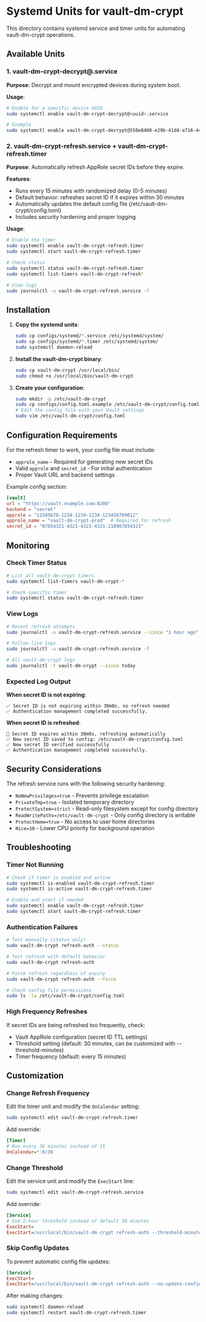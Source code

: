# Systemd Units for vault-dm-crypt

This directory contains systemd service and timer units for automating vault-dm-crypt operations.

## Available Units

### 1. vault-dm-crypt-decrypt@.service
**Purpose**: Decrypt and mount encrypted devices during system boot.

**Usage**:
```bash
# Enable for a specific device UUID
sudo systemctl enable vault-dm-crypt-decrypt@<uuid>.service

# Example
sudo systemctl enable vault-dm-crypt-decrypt@550e8400-e29b-41d4-a716-446655440000.service
```

### 2. vault-dm-crypt-refresh.service + vault-dm-crypt-refresh.timer
**Purpose**: Automatically refresh AppRole secret IDs before they expire.

**Features**:
- Runs every 15 minutes with randomized delay (0-5 minutes)
- Default behavior: refreshes secret ID if it expires within 30 minutes
- Automatically updates the default config file (/etc/vault-dm-crypt/config.toml)
- Includes security hardening and proper logging

**Usage**:
```bash
# Enable the timer
sudo systemctl enable vault-dm-crypt-refresh.timer
sudo systemctl start vault-dm-crypt-refresh.timer

# Check status
sudo systemctl status vault-dm-crypt-refresh.timer
sudo systemctl list-timers vault-dm-crypt-refresh*

# View logs
sudo journalctl -u vault-dm-crypt-refresh.service -f
```

## Installation

1. **Copy the systemd units**:
   ```bash
   sudo cp configs/systemd/*.service /etc/systemd/system/
   sudo cp configs/systemd/*.timer /etc/systemd/system/
   sudo systemctl daemon-reload
   ```

2. **Install the vault-dm-crypt binary**:
   ```bash
   sudo cp vault-dm-crypt /usr/local/bin/
   sudo chmod +x /usr/local/bin/vault-dm-crypt
   ```

3. **Create your configuration**:
   ```bash
   sudo mkdir -p /etc/vault-dm-crypt
   sudo cp configs/config.toml.example /etc/vault-dm-crypt/config.toml
   # Edit the config file with your Vault settings
   sudo vim /etc/vault-dm-crypt/config.toml
   ```

## Configuration Requirements

For the refresh timer to work, your config file must include:
- `approle_name` - Required for generating new secret IDs
- Valid `approle` and `secret_id` - For initial authentication
- Proper Vault URL and backend settings

Example config section:
```toml
[vault]
url = "https://vault.example.com:8200"
backend = "secret"
approle = "12345678-1234-1234-1234-123456789012"
approle_name = "vault-dm-crypt-prod"  # Required for refresh
secret_id = "87654321-4321-4321-4321-210987654321"
```

## Monitoring

### Check Timer Status
```bash
# List all vault-dm-crypt timers
sudo systemctl list-timers vault-dm-crypt-*

# Check specific timer
sudo systemctl status vault-dm-crypt-refresh.timer
```

### View Logs
```bash
# Recent refresh attempts
sudo journalctl -u vault-dm-crypt-refresh.service --since "1 hour ago"

# Follow live logs
sudo journalctl -u vault-dm-crypt-refresh.service -f

# All vault-dm-crypt logs
sudo journalctl -t vault-dm-crypt --since today
```

### Expected Log Output

**When secret ID is not expiring**:
```
✅ Secret ID is not expiring within 30m0s, no refresh needed
✅ Authentication management completed successfully.
```

**When secret ID is refreshed**:
```
🔄 Secret ID expires within 30m0s, refreshing automatically
✅ New secret ID saved to config: /etc/vault-dm-crypt/config.toml
✅ New secret ID verified successfully
✅ Authentication management completed successfully.
```

## Security Considerations

The refresh service runs with the following security hardening:
- `NoNewPrivileges=true` - Prevents privilege escalation
- `PrivateTmp=true` - Isolated temporary directory
- `ProtectSystem=strict` - Read-only filesystem except for config directory
- `ReadWritePaths=/etc/vault-dm-crypt` - Only config directory is writable
- `ProtectHome=true` - No access to user home directories
- `Nice=10` - Lower CPU priority for background operation

## Troubleshooting

### Timer Not Running
```bash
# Check if timer is enabled and active
sudo systemctl is-enabled vault-dm-crypt-refresh.timer
sudo systemctl is-active vault-dm-crypt-refresh.timer

# Enable and start if needed
sudo systemctl enable vault-dm-crypt-refresh.timer
sudo systemctl start vault-dm-crypt-refresh.timer
```

### Authentication Failures
```bash
# Test manually (status only)
sudo vault-dm-crypt refresh-auth --status

# Test refresh with default behavior
sudo vault-dm-crypt refresh-auth

# Force refresh regardless of expiry
sudo vault-dm-crypt refresh-auth --force

# Check config file permissions
sudo ls -la /etc/vault-dm-crypt/config.toml
```

### High Frequency Refreshes
If secret IDs are being refreshed too frequently, check:
- Vault AppRole configuration (secret ID TTL settings)
- Threshold setting (default: 30 minutes, can be customized with --threshold-minutes)
- Timer frequency (default: every 15 minutes)

## Customization

### Change Refresh Frequency
Edit the timer unit and modify the `OnCalendar` setting:
```bash
sudo systemctl edit vault-dm-crypt-refresh.timer
```

Add override:
```ini
[Timer]
# Run every 30 minutes instead of 15
OnCalendar=*:0/30
```

### Change Threshold
Edit the service unit and modify the `ExecStart` line:
```bash
sudo systemctl edit vault-dm-crypt-refresh.service
```

Add override:
```ini
[Service]
# Use 2-hour threshold instead of default 30 minutes
ExecStart=
ExecStart=/usr/local/bin/vault-dm-crypt refresh-auth --threshold-minutes 120
```

### Skip Config Updates
To prevent automatic config file updates:
```ini
[Service]
ExecStart=
ExecStart=/usr/local/bin/vault-dm-crypt refresh-auth --no-update-config
```

After making changes:
```bash
sudo systemctl daemon-reload
sudo systemctl restart vault-dm-crypt-refresh.timer
```
